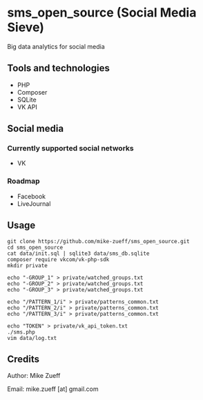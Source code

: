 # sms_open_source (Social Media Sieve)
Big data analytics for social media

## Tools and technologies
- PHP
- Composer
- SQLite
- VK API

## Social media

### Currently supported social networks
- VK

### Roadmap
- Facebook
- LiveJournal

## Usage
```
git clone https://github.com/mike-zueff/sms_open_source.git
cd sms_open_source
cat data/init.sql | sqlite3 data/sms_db.sqlite
composer require vkcom/vk-php-sdk
mkdir private

echo "-GROUP_1" > private/watched_groups.txt
echo "-GROUP_2" > private/watched_groups.txt
echo "-GROUP_3" > private/watched_groups.txt

echo "/PATTERN_1/i" > private/patterns_common.txt
echo "/PATTERN_2/i" > private/patterns_common.txt
echo "/PATTERN_3/i" > private/patterns_common.txt

echo "TOKEN" > private/vk_api_token.txt
./sms.php
vim data/log.txt
```

## Credits
Author: Mike Zueff

Email: mike.zueff [at] gmail.com
